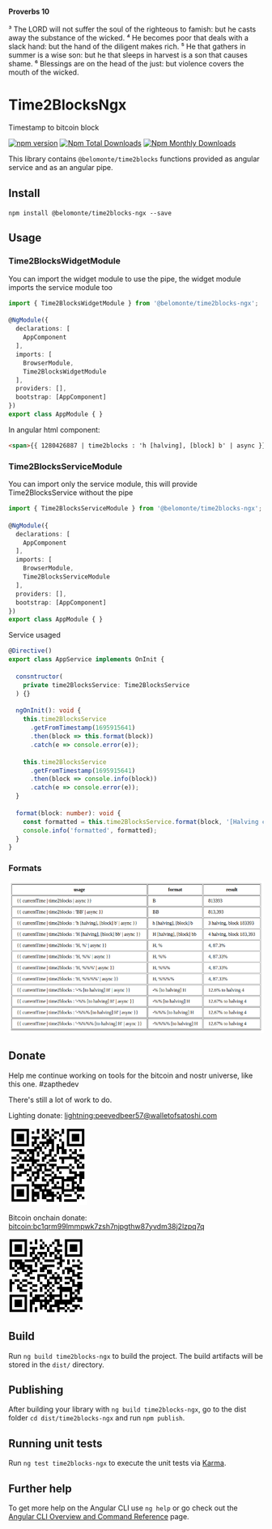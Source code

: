 #### Proverbs 10
³ The LORD will not suffer the soul of the righteous to famish: but he casts away the substance of the wicked.
⁴ He becomes poor that deals with a slack hand: but the hand of the diligent makes rich.
⁵ He that gathers in summer is a wise son: but he that sleeps in harvest is a son that causes shame.
⁶ Blessings are on the head of the just: but violence covers the mouth of the wicked. 

# Time2BlocksNgx
Timestamp to bitcoin block

[![npm version](https://badge.fury.io/js/@belomonte%2Ftime2blocks.svg)](https://github.com/antonioconselheiro/time2blocks-ngx)
[![Npm Total Downloads](https://img.shields.io/npm/dt/@belomonte/time2blocks.svg)](https://github.com/antonioconselheiro/time2blocks-ngx)
[![Npm Monthly Downloads](https://img.shields.io/npm/dm/@belomonte/time2blocks.svg)](https://github.com/antonioconselheiro/time2blocks-ngx)

This library contains `@belomonte/time2blocks` functions provided as angular service and as an angular pipe.

## Install
```npm install @belomonte/time2blocks-ngx --save```

## Usage
### Time2BlocksWidgetModule
You can import the widget module to use the pipe, the widget module imports the service module too
```typescript
import { Time2BlocksWidgetModule } from '@belomonte/time2blocks-ngx';

@NgModule({
  declarations: [
    AppComponent
  ],
  imports: [
    BrowserModule,
    Time2BlocksWidgetModule
  ],
  providers: [],
  bootstrap: [AppComponent]
})
export class AppModule { }
```

In angular html component:
```html
<span>{{ 1280426887 | time2blocks : 'h [halving], [block] b' | async }}</span>
```

### Time2BlocksServiceModule
You can import only the service module, this will provide Time2BlocksService without the pipe
```typescript
import { Time2BlocksServiceModule } from '@belomonte/time2blocks-ngx';

@NgModule({
  declarations: [
    AppComponent
  ],
  imports: [
    BrowserModule,
    Time2BlocksServiceModule
  ],
  providers: [],
  bootstrap: [AppComponent]
})
export class AppModule { }
```

Service usaged
```typescript
@Directive()
export class AppService implements OnInit {

  consntructor(
    private time2BlocksService: Time2BlocksService
  ) {}

  ngOnInit(): void {
    this.time2BlocksService
      .getFromTimestamp(1695915641)
      .then(block => this.format(block))
      .catch(e => console.error(e));

    this.time2BlocksService
      .getFromTimestamp(1695915641)
      .then(block => console.info(block))
      .catch(e => console.error(e));
  }

  format(block: number): void {
    const formatted = this.time2BlocksService.format(block, '[Halving count down:] -%% [to halving] H');
    console.info('formatted', formatted);
  }
}
```

### Formats
![formats](https://raw.githubusercontent.com/antonioconselheiro/time2blocks-ngx/master/imgs/time2blocks.png)

## Donate
Help me continue working on tools for the bitcoin and nostr universe, like this one. #zapthedev

There's still a lot of work to do.

Lighting donate: [lightning:peevedbeer57@walletofsatoshi.com](lightning:peevedbeer57@walletofsatoshi.com)

![zap me with lighting network](https://raw.githubusercontent.com/antonioconselheiro/time2blocks/master/docs/qrcode-wallet-lighting.png)

Bitcoin onchain donate: [bitcoin:bc1qrm99lmmpwk7zsh7njpgthw87yvdm38j2lzpq7q](bitcoin:bc1qrm99lmmpwk7zsh7njpgthw87yvdm38j2lzpq7q)

![on-chain transfer](https://raw.githubusercontent.com/antonioconselheiro/time2blocks/master/docs/qrcode-wallet-bitcoin.png)

## Build

Run `ng build time2blocks-ngx` to build the project. The build artifacts will be stored in the `dist/` directory.

## Publishing

After building your library with `ng build time2blocks-ngx`, go to the dist folder `cd dist/time2blocks-ngx` and run `npm publish`.

## Running unit tests

Run `ng test time2blocks-ngx` to execute the unit tests via [Karma](https://karma-runner.github.io).

## Further help

To get more help on the Angular CLI use `ng help` or go check out the [Angular CLI Overview and Command Reference](https://angular.io/cli) page.
